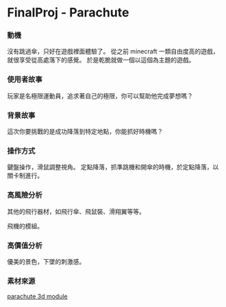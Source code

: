 ﻿# FinalProj - Parachute

### 動機

沒有跳過傘，只好在遊戲裡面體驗了。
從之前 minecraft 一類自由度高的遊戲，就很享受從高處落下的感覺。
於是乾脆就做一個以這個為主題的遊戲。

### 使用者故事

玩家是名極限運動員，追求著自己的極限，你可以幫助他完成夢想嗎？

### 背景故事

這次你要挑戰的是成功降落到特定地點，你能抓好時機嗎？

### 操作方式

鍵盤操作，滑鼠調整視角。
定點降落，抓準跳機和開傘的時機，於定點降落，以關卡制進行。

### 高風險分析

其他的飛行器材，如飛行傘、飛鼠裝、滑翔翼等等。

飛機的模組。

### 高價值分析

優美的景色，下墜的刺激感。

### 素材來源

[parachute 3d module](https://www.turbosquid.com/3d-model/parachute)

